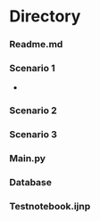 # Directory
### Readme.md
### Scenario 1
  - 
### Scenario 2
### Scenario 3
### Main.py
### Database
### Testnotebook.ijnp

